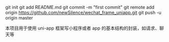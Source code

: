 git init
git add README.md
git commit -m "first commit"
git remote add origin https://github.com/newSilence/wechat_frame_uniapp.git
git push -u origin master

本项目用于使用 uni-app 框架写小程序或者 app 的基本结构的封装，如请求、聊天等
